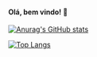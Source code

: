 #### Olá, bem vindo! 👋


[![Anurag's GitHub stats](https://github-readme-stats.vercel.app/api?username=igorsardinha&show_icons=true)](https://github.com/anuraghazra/github-readme-stats)

[![Top Langs](https://github-readme-stats.vercel.app/api/top-langs/?username=igorsardinha&langs_count=10)](https://github.com/anuraghazra/github-readme-stats)
